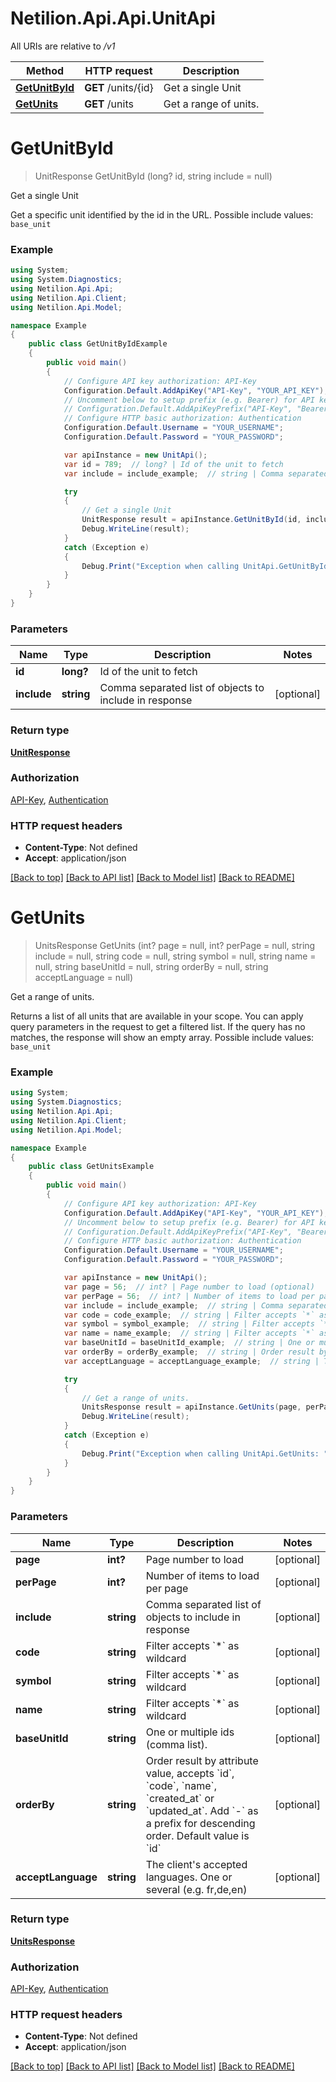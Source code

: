 # Netilion.Api.Api.UnitApi

All URIs are relative to */v1*

Method | HTTP request | Description
------------- | ------------- | -------------
[**GetUnitById**](UnitApi.md#getunitbyid) | **GET** /units/{id} | Get a single Unit
[**GetUnits**](UnitApi.md#getunits) | **GET** /units | Get a range of units.

<a name="getunitbyid"></a>
# **GetUnitById**
> UnitResponse GetUnitById (long? id, string include = null)

Get a single Unit

Get a specific unit identified by the id in the URL. Possible include values: `base_unit`

### Example
```csharp
using System;
using System.Diagnostics;
using Netilion.Api.Api;
using Netilion.Api.Client;
using Netilion.Api.Model;

namespace Example
{
    public class GetUnitByIdExample
    {
        public void main()
        {
            // Configure API key authorization: API-Key
            Configuration.Default.AddApiKey("API-Key", "YOUR_API_KEY");
            // Uncomment below to setup prefix (e.g. Bearer) for API key, if needed
            // Configuration.Default.AddApiKeyPrefix("API-Key", "Bearer");
            // Configure HTTP basic authorization: Authentication
            Configuration.Default.Username = "YOUR_USERNAME";
            Configuration.Default.Password = "YOUR_PASSWORD";

            var apiInstance = new UnitApi();
            var id = 789;  // long? | Id of the unit to fetch
            var include = include_example;  // string | Comma separated list of objects to include in response (optional) 

            try
            {
                // Get a single Unit
                UnitResponse result = apiInstance.GetUnitById(id, include);
                Debug.WriteLine(result);
            }
            catch (Exception e)
            {
                Debug.Print("Exception when calling UnitApi.GetUnitById: " + e.Message );
            }
        }
    }
}
```

### Parameters

Name | Type | Description  | Notes
------------- | ------------- | ------------- | -------------
 **id** | **long?**| Id of the unit to fetch | 
 **include** | **string**| Comma separated list of objects to include in response | [optional] 

### Return type

[**UnitResponse**](UnitResponse.md)

### Authorization

[API-Key](../README.md#API-Key), [Authentication](../README.md#Authentication)

### HTTP request headers

 - **Content-Type**: Not defined
 - **Accept**: application/json

[[Back to top]](#) [[Back to API list]](../README.md#documentation-for-api-endpoints) [[Back to Model list]](../README.md#documentation-for-models) [[Back to README]](../README.md)
<a name="getunits"></a>
# **GetUnits**
> UnitsResponse GetUnits (int? page = null, int? perPage = null, string include = null, string code = null, string symbol = null, string name = null, string baseUnitId = null, string orderBy = null, string acceptLanguage = null)

Get a range of units.

Returns a list of all units that are available in your scope. You can apply query parameters in the request to get a filtered list. If the query has no matches, the response will show an empty array. Possible include values: `base_unit`

### Example
```csharp
using System;
using System.Diagnostics;
using Netilion.Api.Api;
using Netilion.Api.Client;
using Netilion.Api.Model;

namespace Example
{
    public class GetUnitsExample
    {
        public void main()
        {
            // Configure API key authorization: API-Key
            Configuration.Default.AddApiKey("API-Key", "YOUR_API_KEY");
            // Uncomment below to setup prefix (e.g. Bearer) for API key, if needed
            // Configuration.Default.AddApiKeyPrefix("API-Key", "Bearer");
            // Configure HTTP basic authorization: Authentication
            Configuration.Default.Username = "YOUR_USERNAME";
            Configuration.Default.Password = "YOUR_PASSWORD";

            var apiInstance = new UnitApi();
            var page = 56;  // int? | Page number to load (optional) 
            var perPage = 56;  // int? | Number of items to load per page (optional) 
            var include = include_example;  // string | Comma separated list of objects to include in response (optional) 
            var code = code_example;  // string | Filter accepts `*` as wildcard (optional) 
            var symbol = symbol_example;  // string | Filter accepts `*` as wildcard (optional) 
            var name = name_example;  // string | Filter accepts `*` as wildcard (optional) 
            var baseUnitId = baseUnitId_example;  // string | One or multiple ids (comma list). (optional) 
            var orderBy = orderBy_example;  // string | Order result by attribute value, accepts `id`, `code`, `name`, `created_at` or `updated_at`. Add `-` as a prefix for descending order. Default value is `id` (optional) 
            var acceptLanguage = acceptLanguage_example;  // string | The client's accepted languages. One or several (e.g. fr,de,en) (optional) 

            try
            {
                // Get a range of units.
                UnitsResponse result = apiInstance.GetUnits(page, perPage, include, code, symbol, name, baseUnitId, orderBy, acceptLanguage);
                Debug.WriteLine(result);
            }
            catch (Exception e)
            {
                Debug.Print("Exception when calling UnitApi.GetUnits: " + e.Message );
            }
        }
    }
}
```

### Parameters

Name | Type | Description  | Notes
------------- | ------------- | ------------- | -------------
 **page** | **int?**| Page number to load | [optional] 
 **perPage** | **int?**| Number of items to load per page | [optional] 
 **include** | **string**| Comma separated list of objects to include in response | [optional] 
 **code** | **string**| Filter accepts &#x60;*&#x60; as wildcard | [optional] 
 **symbol** | **string**| Filter accepts &#x60;*&#x60; as wildcard | [optional] 
 **name** | **string**| Filter accepts &#x60;*&#x60; as wildcard | [optional] 
 **baseUnitId** | **string**| One or multiple ids (comma list). | [optional] 
 **orderBy** | **string**| Order result by attribute value, accepts &#x60;id&#x60;, &#x60;code&#x60;, &#x60;name&#x60;, &#x60;created_at&#x60; or &#x60;updated_at&#x60;. Add &#x60;-&#x60; as a prefix for descending order. Default value is &#x60;id&#x60; | [optional] 
 **acceptLanguage** | **string**| The client&#x27;s accepted languages. One or several (e.g. fr,de,en) | [optional] 

### Return type

[**UnitsResponse**](UnitsResponse.md)

### Authorization

[API-Key](../README.md#API-Key), [Authentication](../README.md#Authentication)

### HTTP request headers

 - **Content-Type**: Not defined
 - **Accept**: application/json

[[Back to top]](#) [[Back to API list]](../README.md#documentation-for-api-endpoints) [[Back to Model list]](../README.md#documentation-for-models) [[Back to README]](../README.md)
